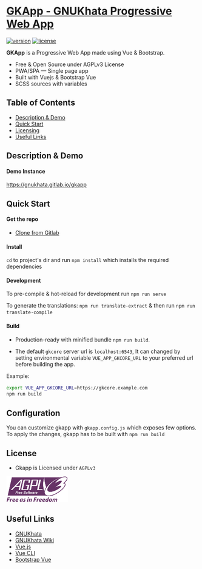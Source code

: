 # [GKApp - GNUKhata Progressive Web App](https://gitlab.com/gnukhata/gkapp)

[![version](https://img.shields.io/badge/version-0.0.1-blue.svg)](https://gitlab.com/gnukhata/gkapp) [![license](https://img.shields.io/badge/license-AGPLv3-blue.svg)](https://gitlab.com/gnukhata/gkapp)

**GKApp** is a Progressive Web App made using Vue & Bootstrap.

- Free & Open Source under AGPLv3 License
- PWA/SPA — Single page app
- Built with Vuejs & Bootstrap Vue
- SCSS sources with variables

## Table of Contents

- [Description & Demo](#description--demo)
- [Quick Start](#quick-start)
- [Licensing](#licensing)
- [Useful Links](#useful-links)

## Description & Demo

#### Demo Instance

https://gnukhata.gitlab.io/gkapp

## Quick Start

#### Get the repo

- [Clone from Gitlab](https://gitlab.com/gnukhata/gkapp)

#### Install

`cd` to project's dir and run `npm install` which installs the required dependencies

#### Development

To pre-compile & hot-reload for development run `npm run serve`

To generate the translations: `npm run translate-extract` & then run `npm run translate-compile`

#### Build

- Production-ready with minified bundle `npm run build`.

<!-- - By default app is served from site's root `/`. To change the url, Set the `GKAPP_URL` environment variable to your custom domain. -->

- The default `gkcore` server url is `localhost:6543`, It can changed by setting environmental
  variable `VUE_APP_GKCORE_URL` to your preferred url before building the app.

Example:

```sh
export VUE_APP_GKCORE_URL=https://gkcore.example.com
npm run build
```

## Configuration

You can customize gkapp with `gkapp.config.js` which exposes few options. To apply the changes,
gkapp has to be built with `npm run build`

## License

- Gkapp is Licensed under `AGPLv3`

![AGPLv3](public/img/agpl3.png)

## Useful Links

- [GNUKhata](https://gnukhata.org/)
- [GNUKhata Wiki](https://gitlab.com/gnukhata/gkapp/-/wikis/home)
- [Vue.js](https://vuejs.org)
- [Vue CLI](https://cli.vuejs.org)
- [Bootstrap Vue](https://bootstrap-vue.org)
